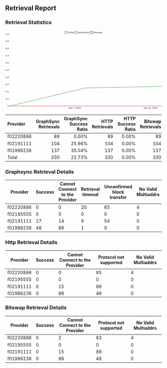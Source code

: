 ## Retrieval Report
### Retrieval Statistics
<img src="https://raw.githubusercontent.com/data-preservation-programs/filplus-checker-assets/main/filecoin-project/filecoin-plus-large-datasets/issues/2150/1694412631930.png"/>

| Provider  | GraphSync Retrievals | GraphSync Success Ratio | HTTP Retrievals | HTTP Success Ratio | Bitswap Retrievals | Bitswap Success Ratio |
| :-------- | -------------------: | ----------------------: | --------------: | -----------------: | -----------------: | --------------------: |
| f02220886 |                   89 |                   0.00% |              89 |              0.00% |                 89 |                 0.00% |
| f02191111 |                  104 |                  25.96% |             104 |              0.00% |                104 |                 0.00% |
| f01986236 |                  137 |                  35.04% |             137 |              0.00% |                137 |                 0.00% |
| Total     |                  330 |                  22.73% |             330 |              0.00% |                330 |                 0.00% |

### Graphsync Retrieval Details
| Provider  | Success | Cannot Connect to the Provider | Retrieval timeout | Unconfirmed block transfer | No Valid Multiaddrs |
| --------- | ------- | ------------------------------ | ----------------- | -------------------------- | ------------------- |
| f02220886 | 0       | 0                              | 20                | 65                         | 4                   |
| f02195555 | 0       | 0                              | 0                 | 0                          | 0                   |
| f02191111 | 27      | 14                             | 9                 | 54                         | 0                   |
| f01986236 | 48      | 88                             | 1                 | 0                          | 0                   |

### Http Retrieval Details
| Provider  | Success | Cannot Connect to the Provider | Protocol not supported | No Valid Multiaddrs |
| --------- | ------- | ------------------------------ | ---------------------- | ------------------- |
| f02220886 | 0       | 0                              | 85                     | 4                   |
| f02195555 | 0       | 0                              | 0                      | 0                   |
| f02191111 | 0       | 15                             | 89                     | 0                   |
| f01986236 | 0       | 88                             | 49                     | 0                   |

### Bitswap Retrieval Details
| Provider  | Success | Cannot Connect to the Provider | Protocol not supported | No Valid Multiaddrs |
| --------- | ------- | ------------------------------ | ---------------------- | ------------------- |
| f02220886 | 0       | 2                              | 83                     | 4                   |
| f02195555 | 0       | 0                              | 0                      | 0                   |
| f02191111 | 0       | 15                             | 89                     | 0                   |
| f01986236 | 0       | 88                             | 49                     | 0                   |
